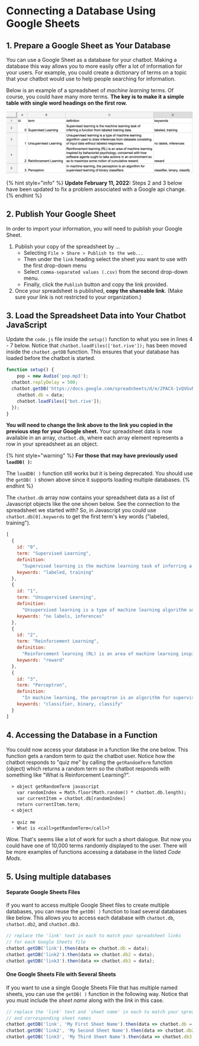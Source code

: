 # Connecting a Database Using Google Sheets

## 1. Prepare a Google Sheet as Your Database

You can use a Google Sheet as a database for your chatbot. Making a database this way allows you to more easily offer a lot of information for your users. For example, you could create a dictionary of terms on a topic that your chatbot would use to help people searching for information.

Below is an example of a spreadsheet of _machine learning_ terms. Of course, you could have many more terms. **The key is to make it a simple table with single word headings on the first row.**

![Example Spreadsheet for Chatbot Database](../.gitbook/assets/dbSpreadsheetEx.png)

{% hint style="info" %}
**Update February 11, 2022:** Steps 2 and 3 below have been updated to fix a problem associated with a Google api change.
{% endhint %}

## 2. Publish Your Google Sheet <a href="#using-google-sheet-as-database-recommended" id="using-google-sheet-as-database-recommended"></a>

In order to import your information, you will need to publish your Google Sheet.

1. Publish your copy of the spreadsheet by ...
   * Selecting `File > Share > Publish to the web...`&#x20;
   * Then under the `link` heading select the sheet you want to use with the first drop-down menu
   * Select `comma-separated values (.csv)` from the second drop-down menu.&#x20;
   * Finally, click the `Publish` button and copy the link provided.
2. Once your spreadsheet is published, **copy the shareable link**. (Make sure your link is not restricted to your organization.)

## 3. Load the Spreadsheet Data into Your Chatbot JavaScript

Update the `code.js` file inside the `setup()` function to what you see in lines 4 - 7 below. Notice that `chatbot.loadFiles(['bot.rive']);` has been moved inside the `chatbot.getDB` function. This ensures that your database has loaded before the chatbot is started.

```javascript
function setup() {
	pop = new Audio('pop.mp3');
  chatbot.replyDelay = 500;
  chatbot.getDB('https://docs.google.com/spreadsheets/d/e/2PACX-1vQVGvNvFcTxeu2zL1u8xSicbmD7Vghr_gjBp-lhAXscGi0nzy9RX7ZU0Hp0GvQgPP0cpgSeyBbUa8_Y/pub?gid=0&single=true&output=csv').then(data => {
    chatbot.db = data;
    chatbot.loadFiles(['bot.rive']);
  });
}
```

**You will need to change the link above to the link you copied in the previous step for your Google sheet.** Your spreadsheet data is now available in an array, `chatbot.db`, where each array element represents a row in your spreadsheet as an object.

{% hint style="warning" %}
**For those that may have previously used `loadDB( )`:**&#x20;

The `loadDB( )` function still works but it is being deprecated. You should use the `getDB( )` shown above since it supports loading multiple databases.
{% endhint %}

The `chatbot.db` array now contains your spreadsheet data as a list of Javascript objects like the one shown below. See the connection to the spreadsheet we started with? So, in Javascript you could use `chatbot.db[0].keywords` to get the first term's key words ("labeled, training").

```javascript
[
  {
    id: "0",
    term: "Supervised Learning",
    definition:
      "Supervised learning is the machine learning task of inferring a function from labeled training data.",
    keywords: "labeled, training"
  },
  {
    id: "1",
    term: "Unsupervised Learning",
    definition:
      "Unsupervised learning is a type of machine learning algorithm used to draw inferences from datasets consisting of input data without labeled responses.",
    keywords: "no labels, inferences"
  },
  {
    id: "2",
    term: "Reinforcement Learning",
    definition:
      "Reinforcement learning (RL) is an area of machine learning inspired by behaviorist psychology, concerned with how software agents ought to take actions in an environment so as to maximize some notion of cumulative reward. ",
    keywords: "reward"
  },
  {
    id: "3",
    term: "Perceptron",
    definition:
      "In machine learning, the perceptron is an algorithm for supervised learning of binary classifiers.",
    keywords: "classifier, binary, classify"
  }
]
```

## 4. Accessing the Database in a Function&#x20;

You could now access your database in a function like the one below. This function gets a random term to quiz the chatbot user. Notice how the chatbot responds to "quiz me" by calling the `getRandomTerm` function (object) which returns a random term so the chatbot responds with something like "What is Reinforcement Learning?".

```
  > object getRandomTerm javascript
    var randomIndex = Math.floor(Math.random() * chatbot.db.length);
    var currentItem = chatbot.db[randomIndex]
    return currentItem.term;
  < object

  + quiz me
  - What is <call>getRandomTerm</call>?
```

Wow. That's seems like a lot of work for such a short dialogue. But now you could have one of 10,000 terms randomly displayed to the user. There will be more examples of functions accessing a database in the listed _Code Mods_.

## 5. Using multiple databases

#### Separate Google Sheets Files

If you want to access multiple Google Sheet files to create multiple databases, you can reuse the `getDB( )` function to load several databases like below. This allows you to access each database with `chatbot.db`, `chatbot.db2`,  and `chatbot.db3`.

```javascript
// replace the 'link' text in each to match your spreadsheet links 
// for each Google Sheets file
chatbot.getDB('link').then(data => chatbot.db = data);
chatbot.getDB('link2').then(data => chatbot.db2 = data);
chatbot.getDB('link3').then(data => chatbot.db3 = data);
```

#### One Google Sheets File with Several Sheets

If you want to use a single Google Sheets File that has multiple named sheets, you can use the `getDB( )` function in the following way. Notice that you must include the _sheet name_ along with the _link_ in this case.

```javascript
// replace the 'link' text and 'sheet name' in each to match your spreadsheet link
// and corresponding sheet names 
chatbot.getDB('link', 'My First Sheet Name').then(data => chatbot.db = data);
chatbot.getDB('link2', 'My Second Sheet Name').then(data => chatbot.db2 = data);
chatbot.getDB('link3', 'My Third Sheet Name').then(data => chatbot.db3 = data);
```
